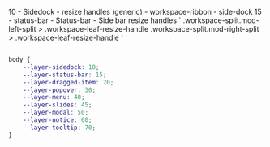 10 - Sidedock
	- resize handles (generic)
	- workspace-ribbon
	- side-dock
15 - status-bar
	- Status-bar
	- Side bar resize handles 
		`
		.workspace-split.mod-left-split > .workspace-leaf-resize-handle
		.workspace-split.mod-right-split > .workspace-leaf-resize-handle
		'
	
``` CSS

body {
	--layer-sidedock: 10;
 	--layer-status-bar: 15;
 	--layer-dragged-item: 20;
	--layer-popover: 30;
	--layer-menu: 40;
	--layer-slides: 45;
	--layer-modal: 50;
	--layer-notice: 60;
	--layer-tooltip: 70;
}
```